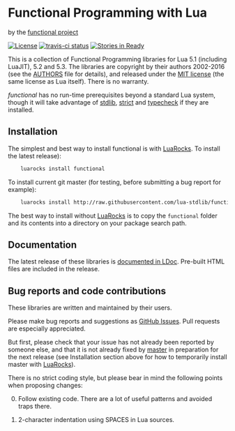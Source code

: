 Functional Programming with Lua
===============================

by the [functional project][github]

[![License](http://img.shields.io/:license-mit-blue.svg)](http://mit-license.org)
[![travis-ci status](https://secure.travis-ci.org/lua-stdlib/functional.png?branch=master)](http://travis-ci.org/lua-stdlib/functional/builds)
[![Stories in Ready](https://badge.waffle.io/lua-stdlib/functional.png?label=ready&title=Ready)](https://waffle.io/lua-stdlib/functional)


This is a collection of Functional Programming libraries for Lua 5.1
(including LuaJIT), 5.2 and 5.3. The libraries are copyright by their
authors 2002-2016 (see the [AUTHORS][] file for details), and released
under the [MIT license][mit] (the same license as Lua itself). There is
no warranty.

_functional_ has no run-time prerequisites beyond a standard Lua system,
though it will take advantage of [stdlib][], [strict][] and [typecheck][]
if they are installed.

[authors]: https://github.com/lua-stdlib/functional/blob/master/AUTHORS.md
[github]: https://github.com/lua-stdlib/functional/ "Github repository"
[lua]: http://www.lua.org "The Lua Project"
[mit]: http://mit-license.org "MIT License"
[stdlib]: https://github.com/lua-stdlib/lua-stdlib "Standard Lua Libraries"
[strict]: https://github.com/lua-stdlib/strict "strict variables"
[typecheck]: https://github.com/gvvaughan/typecheck "function type checks"


Installation
------------

The simplest and best way to install functional is with [LuaRocks][]. To
install the latest release):

```bash
    luarocks install functional
```

To install current git master (for testing, before submitting a bug
report for example):

```bash
    luarocks install http://raw.githubusercontent.com/lua-stdlib/functional/master/functional-git-1.rockspec
```

The best way to install without [LuaRocks][] is to copy the `functional`
folder and its contents into a directory on your package search path.

[luarocks]: http://www.luarocks.org "Lua package manager"


Documentation
-------------

The latest release of these libraries is [documented in LDoc][github.io].
Pre-built HTML files are included in the release.

[github.io]: http://lua-stdlib.github.io/functional


Bug reports and code contributions
----------------------------------

These libraries are written and maintained by their users.

Please make bug reports and suggestions as [GitHub Issues][issues].
Pull requests are especially appreciated.

But first, please check that your issue has not already been reported by
someone else, and that it is not already fixed by [master][github] in
preparation for the next release (see Installation section above for how
to temporarily install master with [LuaRocks][]).

There is no strict coding style, but please bear in mind the following
points when proposing changes:

0. Follow existing code. There are a lot of useful patterns and avoided
   traps there.

1. 2-character indentation using SPACES in Lua sources.

[issues]: http://github.com/lua-stdlib/functional/issues
